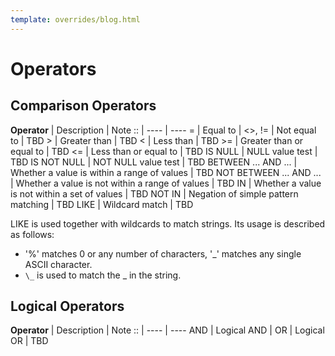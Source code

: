 ```yaml
---
template: overrides/blog.html
---
```


# Operators

## Comparison Operators

  **Operator**           | Description      | Note
   ::                    | ----				| ----
         =               | Equal to			|
      <\>, !=            | Not equal to		| TBD
      \>                 | Greater than     | TBD
       <                 | Less than        | TBD
     \>=                 | Greater than or equal to | TBD
      <=                 | Less than or equal to	| TBD
   IS NULL               | NULL value test			| TBD
   IS NOT NULL           | NOT NULL value test		| TBD
 BETWEEN ... AND ...     | Whether a value is within a range of values		| TBD
 NOT BETWEEN ... AND ... | Whether a value is not within a range of values	| TBD
     IN                  | Whether a value is not within a set of values	| TBD
     NOT IN              | Negation of simple pattern matching	| TBD
     LIKE                | Wildcard match			| TBD

LIKE is used together with wildcards to match strings. Its usage is described as follows:

- '%' matches 0 or any number of characters, '\_' matches any single ASCII character.
- `\_` is used to match the \_ in the string.

## Logical Operators

 **Operator** | Description		| Note
     ::       | ----            | ----
    AND       | Logical AND     |
    OR        | Logical OR      | TBD
